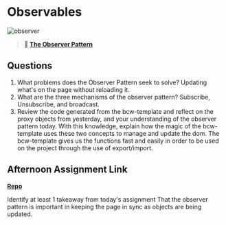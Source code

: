 # Observables

![observer](https://bcw.blob.core.windows.net/public/img/journals/8014045611652045)

> **📖 [The Observer Pattern](https://codeworksacademy.com/fs-student-guide/resources/wk3/04-Observer-Pattern)**

## Questions

1. What problems does the Observer Pattern seek to solve?
Updating what's on the page without reloading it.
2. What are the three mechanisms of the observer pattern?
Subscribe, Unsubscribe, and broadcast.
3. Review the code generated from the bcw-template and reflect on the proxy objects from yesterday, and your understanding of the observer pattern today. With this knowledge, explain how the magic of the bcw-template uses these two concepts to manage and update the dom.
The bcw-template gives us the functions fast and easily in order to be used on the project through the use of export/import.
## Afternoon Assignment Link

**[Repo](https://github.com/ConnerSeely/<ASSIGNMENT_REPO>)**

Identify at least 1 takeaway from today's assignment
That the observer pattern is important in keeping the page in sync as objects are being updated.